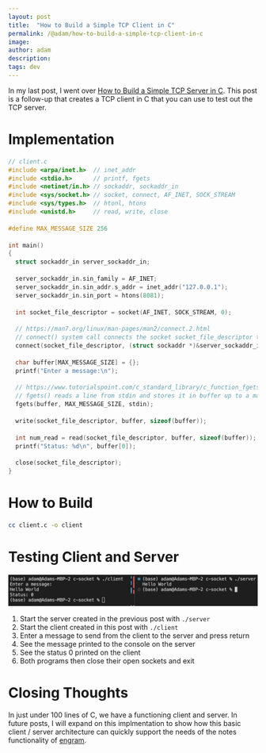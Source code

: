 ```yaml
---
layout: post
title:  "How to Build a Simple TCP Client in C"
permalink: /@adam/how-to-build-a-simple-tcp-client-in-c
image: 
author: adam
description: 
tags: dev
---
```


In my last post, I went over [How to Build a Simple TCP Server in C](/@adam/how-to-build-a-simple-tcp-server-in-c).  This post is a follow-up that creates a TCP client in C that you can use to test out the TCP server.

# Implementation

```c
// client.c
#include <arpa/inet.h>  // inet_addr
#include <stdio.h>      // printf, fgets
#include <netinet/in.h> // sockaddr, sockaddr_in
#include <sys/socket.h> // socket, connect, AF_INET, SOCK_STREAM
#include <sys/types.h>  // htonl, htons
#include <unistd.h>     // read, write, close

#define MAX_MESSAGE_SIZE 256

int main()
{
  struct sockaddr_in server_sockaddr_in;

  server_sockaddr_in.sin_family = AF_INET;
  server_sockaddr_in.sin_addr.s_addr = inet_addr("127.0.0.1");
  server_sockaddr_in.sin_port = htons(8081);

  int socket_file_descriptor = socket(AF_INET, SOCK_STREAM, 0);

  // https://man7.org/linux/man-pages/man2/connect.2.html
  // connect() system call connects the socket socket_file_descriptor to the address specified by server_sockaddr_in
  connect(socket_file_descriptor, (struct sockaddr *)&server_sockaddr_in, sizeof(server_sockaddr_in));

  char buffer[MAX_MESSAGE_SIZE] = {};
  printf("Enter a message:\n");

  // https://www.tutorialspoint.com/c_standard_library/c_function_fgets.htm
  // fgets() reads a line from stdin and stores it in buffer up to a max of MAX_MESSAGE_SIZE characters
  fgets(buffer, MAX_MESSAGE_SIZE, stdin);

  write(socket_file_descriptor, buffer, sizeof(buffer));

  int num_read = read(socket_file_descriptor, buffer, sizeof(buffer));
  printf("Status: %d\n", buffer[0]);

  close(socket_file_descriptor);
}
```

# How to Build

```bash
cc client.c -o client
```

# Testing Client and Server

![](/assets/img/tcp-client-server-in-c.png)

1. Start the server created in the previous post with `./server`
2. Start the client created in this post with `./client`
3. Enter a message to send from the client to the server and press return
4. See the message printed to the console on the server
5. See the status 0 printed on the client
6. Both programs then close their open sockets and exit

# Closing Thoughts

In just under 100 lines of C, we have a functioning client and server.  In future posts, I will expand on this implmentation to show how this basic client / server architecture can quickly support the needs of the notes functionality of [engram](https://github.com/adamjberg/engram).